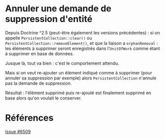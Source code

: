 # Annuler une demande de suppression d'entité

Depuis Doctrine ^2.5 (peut-être également les versions précédentes) : 
si on appelle `PersistentCollection::clear()` ou `PersistentCollection::removeElement()`,
et que la liaison a `orphanRemoval` : les éléments à supprimer seront enregistrés dans l'`UnitOfWork` comme étant à supprimer en base de données.

Jusque là, tout va bien : c'est le comportement attendu.

Mais si on veut re-ajouter un élément indiqué comme à supprimer (pour annuler sa suppression par exemple) alors `PersistentCollection` n'annule pas la demande de suppression.

Résultat : l'élément supprimé puis re-ajouté est finalement supprimé en base alors qu'on voulait le conserver.

# Références

[Issue #6509](https://github.com/doctrine/doctrine2/issues/6509)
